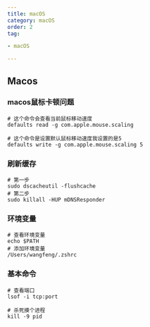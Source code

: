 ```yaml
---
title: macOS
category: macOS
order: 2
tag:

- macOS

---
```


## Macos

### macos鼠标卡顿问题

```shell
# 这个命令会查看当前鼠标移动速度
defaults read -g com.apple.mouse.scaling 

# 这个命令是设置默认鼠标移动速度我设置的是5
defaults write -g com.apple.mouse.scaling 5 
```

### 刷新缓存

```shell
# 第一步
sudo dscacheutil -flushcache
# 第二步
sudo killall -HUP mDNSResponder
```

### 环境变量

```shell
# 查看环境变量
echo $PATH
# 添加环境变量
/Users/wangfeng/.zshrc
```

### 基本命令

```shell
# 查看端口
lsof -i tcp:port

# 杀死摸个进程
kill -9 pid
```